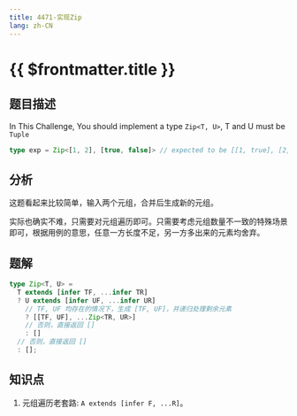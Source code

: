 ```yaml
---
title: 4471-实现Zip
lang: zh-CN
---
```


# {{ $frontmatter.title }}

## 题目描述

In This Challenge, You should implement a type `Zip<T, U>`, T and U must be `Tuple`
```ts
type exp = Zip<[1, 2], [true, false]> // expected to be [[1, true], [2, false]]
```

## 分析

这题看起来比较简单，输入两个元组，合并后生成新的元组。

实际也确实不难，只需要对元组遍历即可。只需要考虑元组数量不一致的特殊场景即可，根据用例的意思，任意一方长度不足，另一方多出来的元素均舍弃。

## 题解

```ts
type Zip<T, U> =
  T extends [infer TF, ...infer TR]
  ? U extends [infer UF, ...infer UR]
    // TF, UF 均存在的情况下，生成 [TF, UF]，并递归处理剩余元素
    ? [[TF, UF], ...Zip<TR, UR>]
    // 否则，直接返回 []
    : []
  // 否则，直接返回 []
  : [];
```

## 知识点

1. 元组遍历老套路: `A extends [infer F, ...R]`。